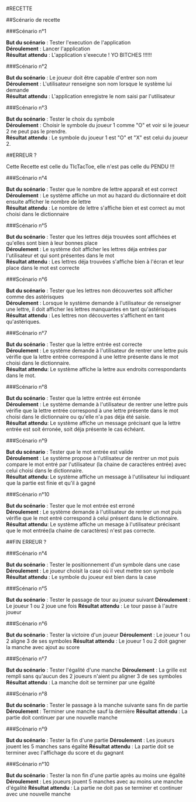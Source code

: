 ﻿#RECETTE

##Scénario de recette

###Scénario n°1

**But du scénario** : Tester l'execution de l'application  
**Déroulement** : Lancer l'application  
**Résultat attendu** : L'application s'execute ! YO BITCHES !!!!!!  

###Scénario n°2

**But du scénario** :   Le joueur doit être capable d'entrer son nom  
**Déroulement** :  L'utilisateur renseigne son nom lorsque le système lui demande  
**Résultat attendu** :  L'application enregistre le nom saisi par l'utilisateur

 
###Scénario n°3

**But du scénario** : Tester le choix du symbole  
**Déroulement** :  Choisir le symbole du joueur 1 comme "O" et voir si le joueur 2 ne peut pas le prendre.  
**Résultat attendu** : Le symbole du joueur 1 est "O" et "X" est celui du joueur 2.   

##ERREUR ?

Cette Recette est celle du TIcTacToe, elle n'est pas celle du PENDU !!!

###Scénario n°4

**But du scénario** : Tester que le nombre de lettre apparaît et est correct  
**Déroulement** : Le système affiche un mot au hazard du dictionnaire et doit ensuite afficher le nombre de lettre  
**Résultat attendu** : Le nombre de lettre s'affiche bien et est correct au mot choisi dans le dictionnaire  

###Scénario n°5

**But du scénario** : Tester que les lettres déja trouvées sont affichées et qu'elles sont bien à leur bonnes place  
**Déroulement** : Le système doit afficher les lettres déja entrées par l'utilisateur et qui sont présentes dans le mot  
**Résultat attendu** : Les lettres déja trouvées s'affiche bien à l'écran et leur place dans le mot est correcte  

###Scénario n°6

**But du scénario** : Tester que les lettres non découvertes soit afficher comme des astérisques  
**Déroulement** : Lorsque le système demande à l'utilisateur de renseigner une lettre, il doit afficher les lettres manquantes en tant qu'astérisques  
**Résultat attendu** : Les lettres non découvertes s'affichent en tant qu'astériques.  

###Scénario n°7

**But du scénario** : Tester que la lettre entrée est correcte  
**Déroulement** : Le système demande à l'utilisateur de rentrer une lettre puis vérifie que la lettre entrée correspond à une lettre présente dans le mot choisi dans le dictionnaire.  
**Résultat attendu**: Le système affiche la lettre aux endroits correspondants dans le mot.  

###Scénario n°8

**But du scénario** : Tester que la lettre entrée est érronée  
**Déroulement** : Le système demande à l'utilisateur de rentrer une lettre puis vérifie que la lettre entrée correspond à une lettre présente dans le mot choisi dans le dictionnaire ou qu'elle n'a pas déja été saisie.  
**Résultat attendu**: Le système affiche un message précisant que la lettre entrée est soit érronée, soit déja présente le cas échéant.  

###Scénario n°9

**But du scénario** : Tester que le mot entrée est valide  
**Déroulement** : Le système propose à l'utilisateur de rentrer un mot puis compare le mot entré par l'utilisateur (la chaine de caractères entrée) avec celui choisi dans le dictionnaire.  
**Résultat attendu**: Le système affiche un message à l'utilisateur lui indiquant que la partie est finie et qu'il à gagné  

###Scénario n°10

**But du scénario** : Tester que le mot entrée est erroné  
**Déroulement** : Le système demande à l'utilisateur de rentrer un mot puis vérifie que le mot entré correspond à celui présent dans le dictionnaire.  
**Résultat attendu**: Le système affiche un mesage à l'utilisateur précisant que le mot entrée(la chaine de caractères) n'est pas correcte.

##FIN ERREUR ?

###Scénario n°4

**But du scénario** : Tester le positionnement d'un symbole dans une case 
**Déroulement** : Le joueur choisit la case où il veut mettre son symbole
**Résultat attendu** : Le symbole du joueur est bien dans la case

###Scénario n°5

**But du scénario** : Tester le passage de tour au joueur suivant 
**Déroulement** : Le joueur 1 ou 2 joue une fois
**Résultat attendu** : Le tour passe à l'autre joueur

###Scénario n°6

**But du scénario** : Tester la victoire d'un joueur
**Déroulement** : Le joueur 1 ou 2 aligne 3 de ses symboles
**Résultat attendu** : Le joueur 1 ou 2 doit gagner la manche avec ajout au score

###Scénario n°7

**But du scénario** : Tester l'égalité d'une manche
**Déroulement** : La grille est rempli sans qu'aucun des 2 joueurs n'aient pu aligner 3 de ses symboles
**Résultat attendu** : La manche doit se terminer par une égalité

###Scénario n°8

**But du scénario** : Tester le passage à la manche suivante sans fin de partie
**Déroulement** : Terminer une manche sauf la dernière
**Résultat attendu** : La partie doit continuer par une nouvelle manche


###Scénario n°9

**But du scénario** : Tester la fin d'une partie
**Déroulement** : Les joueurs jouent les 5 manches sans égalité
**Résultat attendu** : La partie doit se terminer avec l'affichage du score et du gagnant

###Scénario n°10

**But du scénario** : Tester la non fin d'une partie après au moins une égalité
**Déroulement** : Les joueurs jouent 5 manches avec au moins une manche d'égalité
**Résultat attendu** : La partie ne doit pas se terminer et continuer avec une nouvelle manche